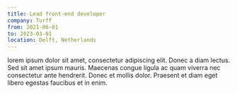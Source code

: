 ```yaml
---
title: Lead front-end developer
company: Turff
from: 2021-06-01
to: 2023-03-01
location: Delft, Netherlands
---
```


lorem ipsum dolor sit amet, consectetur adipiscing elit.
Donec a diam lectus. Sed sit amet ipsum mauris.
Maecenas congue ligula ac quam viverra nec consectetur ante hendrerit. Donec et mollis dolor.
Praesent et diam eget libero egestas faucibus et in enim.

